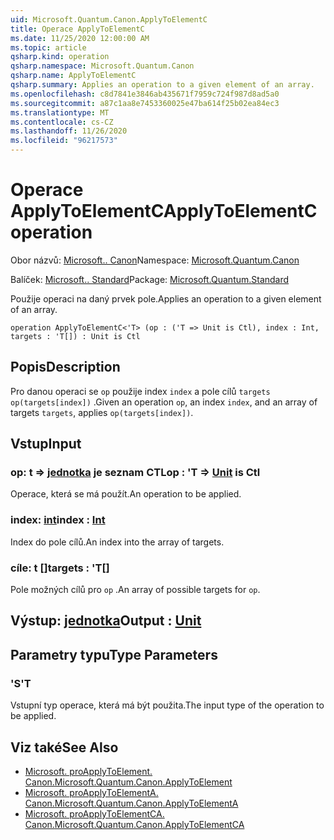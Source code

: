 ```yaml
---
uid: Microsoft.Quantum.Canon.ApplyToElementC
title: Operace ApplyToElementC
ms.date: 11/25/2020 12:00:00 AM
ms.topic: article
qsharp.kind: operation
qsharp.namespace: Microsoft.Quantum.Canon
qsharp.name: ApplyToElementC
qsharp.summary: Applies an operation to a given element of an array.
ms.openlocfilehash: c8d7841e3846ab435671f7959c724f987d8ad5a0
ms.sourcegitcommit: a87c1aa8e7453360025e47ba614f25b02ea84ec3
ms.translationtype: MT
ms.contentlocale: cs-CZ
ms.lasthandoff: 11/26/2020
ms.locfileid: "96217573"
---
```

# <a name="applytoelementc-operation"></a><span data-ttu-id="9320f-102">Operace ApplyToElementC</span><span class="sxs-lookup"><span data-stu-id="9320f-102">ApplyToElementC operation</span></span>

<span data-ttu-id="9320f-103">Obor názvů: [Microsoft.. Canon](xref:Microsoft.Quantum.Canon)</span><span class="sxs-lookup"><span data-stu-id="9320f-103">Namespace: [Microsoft.Quantum.Canon](xref:Microsoft.Quantum.Canon)</span></span>

<span data-ttu-id="9320f-104">Balíček: [Microsoft.. Standard](https://nuget.org/packages/Microsoft.Quantum.Standard)</span><span class="sxs-lookup"><span data-stu-id="9320f-104">Package: [Microsoft.Quantum.Standard](https://nuget.org/packages/Microsoft.Quantum.Standard)</span></span>


<span data-ttu-id="9320f-105">Použije operaci na daný prvek pole.</span><span class="sxs-lookup"><span data-stu-id="9320f-105">Applies an operation to a given element of an array.</span></span>

```qsharp
operation ApplyToElementC<'T> (op : ('T => Unit is Ctl), index : Int, targets : 'T[]) : Unit is Ctl
```


## <a name="description"></a><span data-ttu-id="9320f-106">Popis</span><span class="sxs-lookup"><span data-stu-id="9320f-106">Description</span></span>

<span data-ttu-id="9320f-107">Pro danou operaci se `op` použije index `index` a pole cílů `targets` `op(targets[index])` .</span><span class="sxs-lookup"><span data-stu-id="9320f-107">Given an operation `op`, an index `index`, and an array of targets `targets`, applies `op(targets[index])`.</span></span>

## <a name="input"></a><span data-ttu-id="9320f-108">Vstup</span><span class="sxs-lookup"><span data-stu-id="9320f-108">Input</span></span>

### <a name="op--t--unit--is-ctl"></a><span data-ttu-id="9320f-109">op: t => [jednotka](xref:microsoft.quantum.lang-ref.unit)  je seznam CTL</span><span class="sxs-lookup"><span data-stu-id="9320f-109">op : 'T => [Unit](xref:microsoft.quantum.lang-ref.unit)  is Ctl</span></span>

<span data-ttu-id="9320f-110">Operace, která se má použít.</span><span class="sxs-lookup"><span data-stu-id="9320f-110">An operation to be applied.</span></span>


### <a name="index--int"></a><span data-ttu-id="9320f-111">index: [int](xref:microsoft.quantum.lang-ref.int)</span><span class="sxs-lookup"><span data-stu-id="9320f-111">index : [Int](xref:microsoft.quantum.lang-ref.int)</span></span>

<span data-ttu-id="9320f-112">Index do pole cílů.</span><span class="sxs-lookup"><span data-stu-id="9320f-112">An index into the array of targets.</span></span>


### <a name="targets--t"></a><span data-ttu-id="9320f-113">cíle: t []</span><span class="sxs-lookup"><span data-stu-id="9320f-113">targets : 'T[]</span></span>

<span data-ttu-id="9320f-114">Pole možných cílů pro `op` .</span><span class="sxs-lookup"><span data-stu-id="9320f-114">An array of possible targets for `op`.</span></span>



## <a name="output--unit"></a><span data-ttu-id="9320f-115">Výstup: [jednotka](xref:microsoft.quantum.lang-ref.unit)</span><span class="sxs-lookup"><span data-stu-id="9320f-115">Output : [Unit](xref:microsoft.quantum.lang-ref.unit)</span></span>



## <a name="type-parameters"></a><span data-ttu-id="9320f-116">Parametry typu</span><span class="sxs-lookup"><span data-stu-id="9320f-116">Type Parameters</span></span>

### <a name="t"></a><span data-ttu-id="9320f-117">'S</span><span class="sxs-lookup"><span data-stu-id="9320f-117">'T</span></span>

<span data-ttu-id="9320f-118">Vstupní typ operace, která má být použita.</span><span class="sxs-lookup"><span data-stu-id="9320f-118">The input type of the operation to be applied.</span></span>

## <a name="see-also"></a><span data-ttu-id="9320f-119">Viz také</span><span class="sxs-lookup"><span data-stu-id="9320f-119">See Also</span></span>

- [<span data-ttu-id="9320f-120">Microsoft. proApplyToElement. Canon.</span><span class="sxs-lookup"><span data-stu-id="9320f-120">Microsoft.Quantum.Canon.ApplyToElement</span></span>](xref:Microsoft.Quantum.Canon.ApplyToElement)
- [<span data-ttu-id="9320f-121">Microsoft. proApplyToElementA. Canon.</span><span class="sxs-lookup"><span data-stu-id="9320f-121">Microsoft.Quantum.Canon.ApplyToElementA</span></span>](xref:Microsoft.Quantum.Canon.ApplyToElementA)
- [<span data-ttu-id="9320f-122">Microsoft. proApplyToElementCA. Canon.</span><span class="sxs-lookup"><span data-stu-id="9320f-122">Microsoft.Quantum.Canon.ApplyToElementCA</span></span>](xref:Microsoft.Quantum.Canon.ApplyToElementCA)